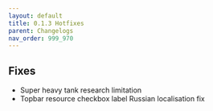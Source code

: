 ```yaml
---
layout: default
title: 0.1.3 Hotfixes
parent: Changelogs
nav_order: 999_970
---
```

## Fixes
* Super heavy tank research limitation
* Topbar resource checkbox label Russian localisation fix